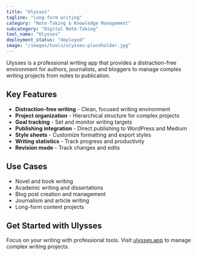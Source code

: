 ```yaml
---
title: "Ulysses"
tagline: "Long-form writing"
category: "Note-Taking & Knowledge Management"
subcategory: "Digital Note-Taking"
tool_name: "Ulysses"
deployment_status: "deployed"
image: "/images/tools/ulysses-placeholder.jpg"
---
```

Ulysses is a professional writing app that provides a distraction-free environment for authors, journalists, and bloggers to manage complex writing projects from notes to publication.

## Key Features

- **Distraction-free writing** - Clean, focused writing environment
- **Project organization** - Hierarchical structure for complex projects
- **Goal tracking** - Set and monitor writing targets
- **Publishing integration** - Direct publishing to WordPress and Medium
- **Style sheets** - Customize formatting and export styles
- **Writing statistics** - Track progress and productivity
- **Revision mode** - Track changes and edits

## Use Cases

- Novel and book writing
- Academic writing and dissertations
- Blog post creation and management
- Journalism and article writing
- Long-form content projects

## Get Started with Ulysses

Focus on your writing with professional tools. Visit [ulysses.app](https://ulysses.app) to manage complex writing projects.
